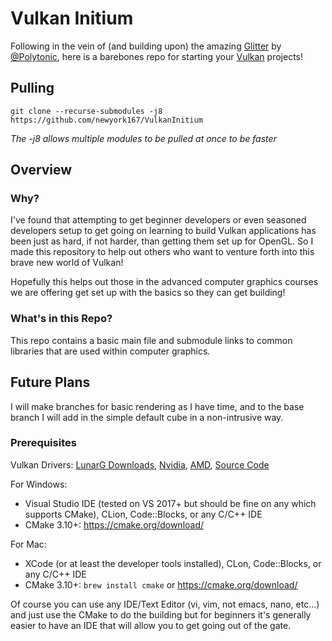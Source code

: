 # Vulkan Initium

<!-- ![Vulkan](https://cdn.arstechnica.net/wp-content/uploads/2016/02/vulkan.jpg) -->
<!-- <sub><sup>Image credit <a href="https://arstechnica.com/gaming/2016/02/vulkan-benchmarks-a-boost-for-amd-and-nvidia-but-theres-work-to-be-done/">Ars Technica</a></sup></sub> -->

Following in the vein of (and building upon) the amazing [Glitter](https://github.com/Polytonic/Glitter) by [@Polytonic](https://github.com/Polytonic), here is a barebones repo for starting your [Vulkan](https://www.khronos.org/vulkan/) projects!

## Pulling
```git clone --recurse-submodules -j8 https://github.com/newyork167/VulkanInitium```

*The -j8 allows multiple modules to be pulled at once to be faster*

## Overview
### Why?
I've found that attempting to get beginner developers or even seasoned developers setup to get going on learning to build Vulkan applications has been just as hard, if not harder, than getting them set up for OpenGL. So I made this repository to help out others who want to venture forth into this brave new world of Vulkan!

Hopefully this helps out those in the advanced computer graphics courses we are offering get set up with the basics so they can get building! 

### What's in this Repo?
This repo contains a basic main file and submodule links to common libraries that are used within computer graphics.

## Future Plans
I will make branches for basic rendering as I have time, and to the base branch I will add in the simple default cube in a non-intrusive way. 

### Prerequisites
Vulkan Drivers: [LunarG Downloads](https://vulkan.lunarg.com/sdk/home), [Nvidia](https://developer.nvidia.com/vulkan-driver), [AMD](http://gpuopen.com/gaming-product/vulkan/), [Source Code](https://github.com/KhronosGroup/Vulkan-Hpp)

For Windows:
- Visual Studio IDE (tested on VS 2017+ but should be fine on any which supports CMake), CLion, Code::Blocks, or any C/C++ IDE
- CMake 3.10+: https://cmake.org/download/

For Mac:
- XCode (or at least the developer tools installed), CLon, Code::Blocks, or any C/C++ IDE
- CMake 3.10+: ```brew install cmake``` or https://cmake.org/download/

Of course you can use any IDE/Text Editor (vi, vim, not emacs, nano, etc...) and just use the CMake to do the building but for beginners it's generally easier to have an IDE that will allow you to get going out of the gate.  
